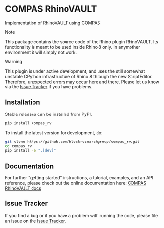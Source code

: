 # COMPAS RhinoVAULT

Implementation of RhinoVAULT using COMPAS

> [!NOTE]  
> This package contains the source code of the Rhino plugin RhinoVAULT.
> Its functionality is meant to be used inside Rhino 8 only.
> In anymother environment it will simply not work.

> [!WARNING]  
> This plugin is under active development,
> and uses the still somewhat unstable CPython infrastructure
> of Rhino 8 through the new ScriptEditor.
> Therefore, unexpected errors may occur here and there.
> Please let us know via the [Issue Tracker](https://github.com/BlockResearchGroup/compas-RV/issues) if you have problems.

## Installation

Stable releases can be installed from PyPI.

```bash
pip install compas_rv
```

To install the latest version for development, do:

```bash
git clone https://github.com/blockresearchgroup/compas_rv.git
cd compas_rv
pip install -e ".[dev]"
```

## Documentation

For further "getting started" instructions, a tutorial, examples, and an API reference,
please check out the online documentation here: [COMPAS RhinoVAULT docs](https://blockresearchgroup.github.io/compas_rv)

## Issue Tracker

If you find a bug or if you have a problem with running the code, please file an issue on the [Issue Tracker](https://github.com/blockresearchgroup/compas_rv/issues).
